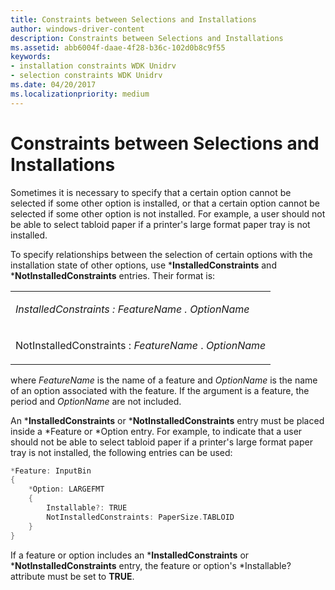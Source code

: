 ```yaml
---
title: Constraints between Selections and Installations
author: windows-driver-content
description: Constraints between Selections and Installations
ms.assetid: abb6004f-daae-4f28-b36c-102d0b8c9f55
keywords:
- installation constraints WDK Unidrv
- selection constraints WDK Unidrv
ms.date: 04/20/2017
ms.localizationpriority: medium
---
```


# Constraints between Selections and Installations





Sometimes it is necessary to specify that a certain option cannot be selected if some other option is installed, or that a certain option cannot be selected if some other option is not installed. For example, a user should not be able to select tabloid paper if a printer's large format paper tray is not installed.

To specify relationships between the selection of certain options with the installation state of other options, use \***InstalledConstraints** and \***NotInstalledConstraints** entries. Their format is:

<table>
<colgroup>
<col width="100%" />
</colgroup>
<tbody>
<tr class="odd">
<td><p><em>InstalledConstraints : <em>FeatureName</em> . <em>OptionName</em></p></td>
</tr>
<tr class="even">
<td><p></em>NotInstalledConstraints : <em>FeatureName</em> . <em>OptionName</em></p></td>
</tr>
</tbody>
</table>

 

where *FeatureName* is the name of a feature and *OptionName* is the name of an option associated with the feature. If the argument is a feature, the period and *OptionName* are not included.

An \***InstalledConstraints** or \***NotInstalledConstraints** entry must be placed inside a \*Feature or \*Option entry. For example, to indicate that a user should not be able to select tabloid paper if a printer's large format paper tray is not installed, the following entries can be used:

```cpp
*Feature: InputBin
{
    *Option: LARGEFMT
    {
        Installable?: TRUE
        NotInstalledConstraints: PaperSize.TABLOID
    }
}
```

If a feature or option includes an \***InstalledConstraints** or \***NotInstalledConstraints** entry, the feature or option's \*Installable? attribute must be set to **TRUE**.

 

 




